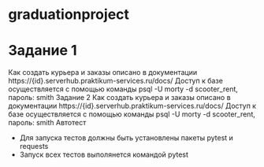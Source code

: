 ﻿# graduationproject
# Задание 1 
  Как создать курьера и заказы описано в документации https://{id}.serverhub.praktikum-services.ru/docs/
  Доступ к базе осуществляется с помощью команды psql -U morty -d scooter_rent, пароль: smith
  Задание 2
  Как создать курьера и заказы описано в документации https://{id}.serverhub.praktikum-services.ru/docs/
  Доступ к базе осуществляется с помощью команды psql -U morty -d scooter_rent, пароль: smith
Автотест
- Для запуска тестов должны быть установлены пакеты pytest и requests
- Запуск всех тестов выполянется командой pytest
